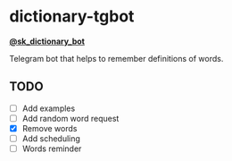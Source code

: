 # dictionary-tgbot

**[@sk_dictionary_bot](https://t.me/sk_dictionary_bot)**

Telegram bot that helps to remember definitions of words.

## TODO

- [ ] Add examples
- [ ] Add random word request
- [x] Remove words
- [ ] Add scheduling
- [ ] Words reminder

